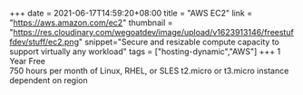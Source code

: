 +++
date = 2021-06-17T14:59:20+08:00
title = "AWS EC2"
link = "https://aws.amazon.com/ec2"
thumbnail = "https://res.cloudinary.com/wegoatdev/image/upload/v1623913146/freestuffdev/stuff/ec2.png"
snippet="Secure and resizable compute capacity to support virtually any workload"
tags = ["hosting-dynamic","AWS"]
+++
1 Year Free  
750 hours per month of Linux, RHEL, or SLES t2.micro or t3.micro instance dependent on region
